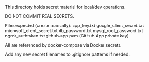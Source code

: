 This directory holds secret material for local/dev operations.

DO NOT COMMIT REAL SECRETS.

Files expected (create manually):
  app_key.txt
  google_client_secret.txt
  microsoft_client_secret.txt
  db_password.txt
  mysql_root_password.txt
  ngrok_authtoken.txt
  github-app.pem   (GitHub App private key)

All are referenced by docker-compose via Docker secrets.

Add any new secret filenames to .gitignore patterns if needed.
